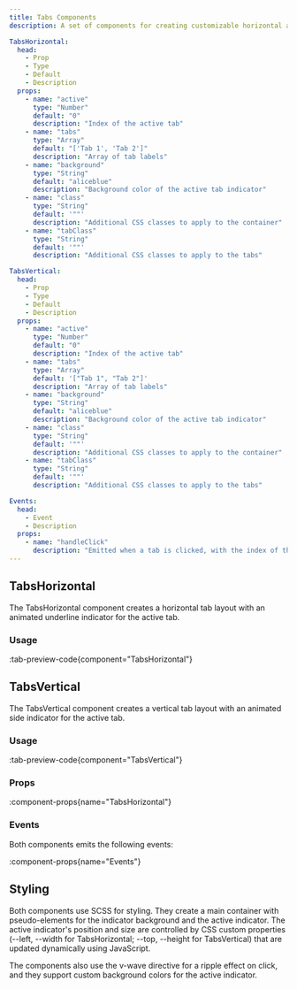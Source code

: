 ```yaml
---
title: Tabs Components
description: A set of components for creating customizable horizontal and vertical tab layouts with smooth transitions.

TabsHorizontal:
  head:
    - Prop
    - Type
    - Default
    - Description
  props:
    - name: "active"
      type: "Number"
      default: "0"
      description: "Index of the active tab"
    - name: "tabs"
      type: "Array"
      default: "['Tab 1', 'Tab 2']"
      description: "Array of tab labels"
    - name: "background"
      type: "String"
      default: "aliceblue"
      description: "Background color of the active tab indicator"
    - name: "class"
      type: "String"
      default: '""'
      description: "Additional CSS classes to apply to the container"
    - name: "tabClass"
      type: "String"
      default: '""'
      description: "Additional CSS classes to apply to the tabs"

TabsVertical:
  head:
    - Prop
    - Type
    - Default
    - Description
  props:
    - name: "active"
      type: "Number"
      default: "0"
      description: "Index of the active tab"
    - name: "tabs"
      type: "Array"
      default: '["Tab 1", "Tab 2"]'
      description: "Array of tab labels"
    - name: "background"
      type: "String"
      default: "aliceblue"
      description: "Background color of the active tab indicator"
    - name: "class"
      type: "String"
      default: '""'
      description: "Additional CSS classes to apply to the container"
    - name: "tabClass"
      type: "String"
      default: '""'
      description: "Additional CSS classes to apply to the tabs"

Events:
  head:
    - Event
    - Description
  props:
    - name: "handleClick"
      description: "Emitted when a tab is clicked, with the index of the clicked tab"
---
```


## TabsHorizontal

The TabsHorizontal component creates a horizontal tab layout with an animated underline indicator for the active tab.

### Usage

:tab-preview-code{component="TabsHorizontal"}

## TabsVertical

The TabsVertical component creates a vertical tab layout with an animated side indicator for the active tab.

### Usage

:tab-preview-code{component="TabsVertical"}

### Props

:component-props{name="TabsHorizontal"}

### Events

Both components emits the following events:

:component-props{name="Events"}

## Styling

Both components use SCSS for styling. They create a main container with pseudo-elements for the indicator background and the active indicator. The active indicator's position and size are controlled by CSS custom properties (--left, --width for TabsHorizontal; --top, --height for TabsVertical) that are updated dynamically using JavaScript.

The components also use the v-wave directive for a ripple effect on click, and they support custom background colors for the active indicator.
